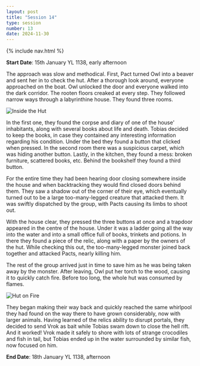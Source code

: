 ```yaml
---
layout: post
title: "Session 14"
type: session
number: 13
date: 2024-11-30
---
```


{% include nav.html %}

**Start Date**: 15th January YL 1138, early afternoon

The approach was slow and methodical. First, Pact turned Owl into a beaver and sent her in to check the hut. After a thorough look around, everyone approached on the boat. Owl unlocked the door and everyone walked into the dark corridor. The rooten floors creaked at every step. They followed narrow ways through a labyrinthine house. They found three rooms.

![Inside the Hut](/session-reports/assets/images/art/hut-inside.jpg)

In the first one, they found the corpse and diary of one of the house' inhabitants, along with several books about life and death. Tobias decided to keep the books, in case they contained any interesting information regarding his condition. Under the bed they found a button that clicked when pressed. In the second room there was a suspicious carpet, which was hiding another button. Lastly, in the kitchen, they found a mess: broken furniture, scattered books, etc. Behind the bookshelf they found a third button.

For the entire time they had been hearing door closing somewhere inside the house and when backtracking they would find closed doors behind them. They saw a shadow out of the corner of their eye, which eventually turned out to be a large too-many-legged creature that attacked them. It was swiftly dispatched by the group, with Pacts causing its limbs to shoot out.

With the house clear, they pressed the three buttons at once and a trapdoor appeared in the centre of the house. Under it was a ladder going all the way into the water and into a small office full of books, trinkets and potions. In there they found a piece of the relic, along with a paper by the owners of the hut. While checking this out, the too-many-legged monster joined back together and attacked Pacts, nearly killing him.

The rest of the group arrived just in time to save him as he was being taken away by the monster. After leaving, Owl put her torch to the wood, causing it to quickly catch fire. Before too long, the whole hut was consumed by flames.

![Hut on Fire](/session-reports/assets/images/art/hut-on-fire.jpg)

They began making their way back and quickly reached the same whirlpool they had found on the way there to have grown considerably, now with larger animals. Having learned of the relics ability to disrupt portals, they decided to send Vrok as bait while Tobias swam down to close the hell rift. And it worked! Vrok made it safely to shore with lots of strange crocodiles and fish in tail, but Tobias ended up in the water surrounded by similar fish, now focused on him.

**End Date**: 18th January YL 1138, afternoon
